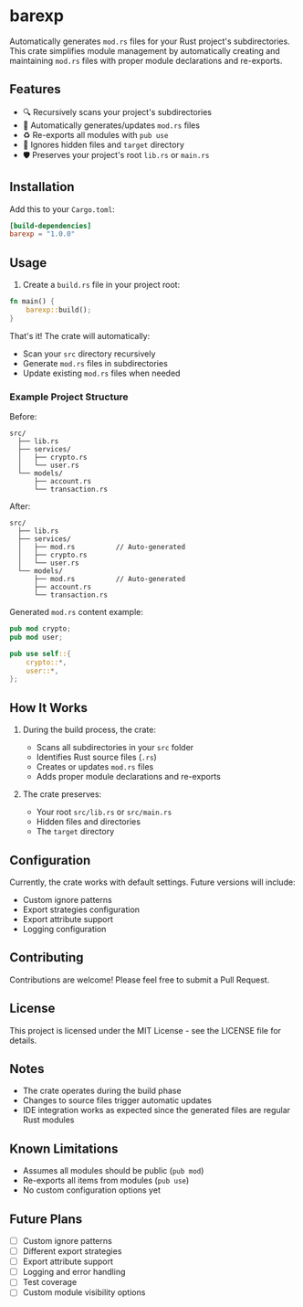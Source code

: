 # barexp

Automatically generates `mod.rs` files for your Rust project's subdirectories. This crate simplifies module management by automatically creating and maintaining `mod.rs` files with proper module declarations and re-exports.

## Features

- 🔍 Recursively scans your project's subdirectories
- 🚀 Automatically generates/updates `mod.rs` files
- ♻️ Re-exports all modules with `pub use`
- 🎯 Ignores hidden files and `target` directory
- 🛡️ Preserves your project's root `lib.rs` or `main.rs`

## Installation

Add this to your `Cargo.toml`:

```toml
[build-dependencies]
barexp = "1.0.0"
```

## Usage

1. Create a `build.rs` file in your project root:

```rust
fn main() {
    barexp::build();
}
```

That's it! The crate will automatically:
- Scan your `src` directory recursively
- Generate `mod.rs` files in subdirectories
- Update existing `mod.rs` files when needed

### Example Project Structure

Before:
```
src/
  ├── lib.rs
  ├── services/
  │   ├── crypto.rs
  │   └── user.rs
  └── models/
      ├── account.rs
      └── transaction.rs
```

After:
```
src/
  ├── lib.rs
  ├── services/
  │   ├── mod.rs          // Auto-generated
  │   ├── crypto.rs
  │   └── user.rs
  └── models/
      ├── mod.rs          // Auto-generated
      ├── account.rs
      └── transaction.rs
```

Generated `mod.rs` content example:
```rust
pub mod crypto;
pub mod user;

pub use self::{
    crypto::*,
    user::*,
};
```

## How It Works

1. During the build process, the crate:
    - Scans all subdirectories in your `src` folder
    - Identifies Rust source files (`.rs`)
    - Creates or updates `mod.rs` files
    - Adds proper module declarations and re-exports

2. The crate preserves:
    - Your root `src/lib.rs` or `src/main.rs`
    - Hidden files and directories
    - The `target` directory

## Configuration

Currently, the crate works with default settings. Future versions will include:
- Custom ignore patterns
- Export strategies configuration
- Export attribute support
- Logging configuration

## Contributing

Contributions are welcome! Please feel free to submit a Pull Request.

## License

This project is licensed under the MIT License - see the LICENSE file for details.

## Notes

- The crate operates during the build phase
- Changes to source files trigger automatic updates
- IDE integration works as expected since the generated files are regular Rust modules

## Known Limitations

- Assumes all modules should be public (`pub mod`)
- Re-exports all items from modules (`pub use`)
- No custom configuration options yet

## Future Plans

- [ ] Custom ignore patterns
- [ ] Different export strategies
- [ ] Export attribute support
- [ ] Logging and error handling
- [ ] Test coverage
- [ ] Custom module visibility options